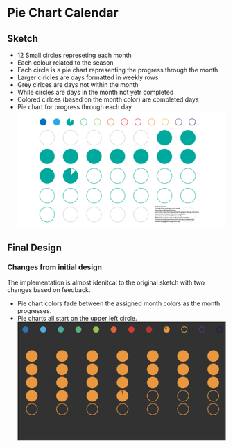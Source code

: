 # Pie Chart Calendar
## Sketch
- 12 Small circles represeting each month
- Each colour related to the season
- Each circle is a pie chart representing the progress through the month
- Larger cirlcles are days formatted in weekly rows
- Grey cirlces are days not within the month
- While circles are days in the month not yetr completed
- Colored cirlces (based on the month color) are completed days
- Pie chart for progress through each day
![](https://github.com/neil-oliver/dvia-2019/blob/master/1.mapping-time/process/Pie%20Chart%20Calendar.png)
## Final Design
### Changes from initial design
The implementation is almost idenitcal to the original sketch with two changes based on feedback.  
- Pie chart colors fade between the assigned month colors as the month progresses.
- Pie charts all start on the upper left circle.
![](https://github.com/neil-oliver/dvia-2019/blob/master/1.mapping-time/pie_calendar/Pie-Calendar-Screenshot.png)
